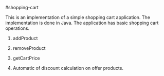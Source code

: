 #shopping-cart

This is an implementation of a simple shopping cart application.
The implementation is done in Java.
The application has basic shopping cart operations.

1. addProduct

2. removeProduct

3. getCartPrice

4. Automatic of discount calculation on offer products.


